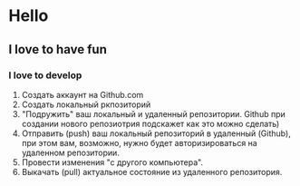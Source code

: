 # Hello

## I love to have fun

### I love to develop

1. Создать аккаунт на Github.com
2. Создать локальный ркпозиторий 
3. "Подружить" ваш локальный и удаленный репозитории. Github при создании нового репозиотрия подскажет как это можно сделать)
4. Отправить (push) ваш локальный репозиторий в удаленный (Github), при этом вам, возможно, нужно будет авторизироваться на удаленном репозитории.
5. Провести изменения "с другого компьютера".
6. Выкачать (pull) актуальное состояние из удаленного репозитория.
